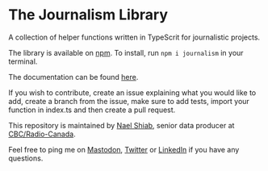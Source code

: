# The Journalism Library

A collection of helper functions written in TypeScrit for journalistic projects.

The library is available on [npm](https://www.npmjs.com/package/journalism). To install, run `npm i journalism` in your terminal.

The documentation can be found [here](https://nshiab.github.io/journalism/).

If you wish to contribute, create an issue explaining what you would like to add, create a branch from the issue, make sure to add tests, import your function in index.ts and then create a pull request.

This repository is maintained by [Nael Shiab](http://naelshiab.com/), senior data producer at [CBC/Radio-Canada](https://cbc.radio-canada.ca/).

Feel free to ping me on [Mastodon](https://vis.social/@naelshiab), [Twitter](https://twitter.com/NaelShiab) or [LinkedIn](https://www.linkedin.com/in/naelshiab/) if you have any questions.
